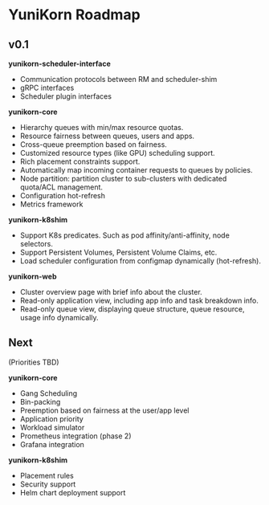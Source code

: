 # YuniKorn Roadmap

## v0.1

**yunikorn-scheduler-interface**

* Communication protocols between RM and scheduler-shim
* gRPC interfaces
* Scheduler plugin interfaces

**yunikorn-core**

* Hierarchy queues with min/max resource quotas.
* Resource fairness between queues, users and apps.
* Cross-queue preemption based on fairness.
* Customized resource types (like GPU) scheduling support.
* Rich placement constraints support.
* Automatically map incoming container requests to queues by policies. 
* Node partition: partition cluster to sub-clusters with dedicated quota/ACL management.
* Configuration hot-refresh
* Metrics framework

**yunikorn-k8shim**

* Support K8s predicates. Such as pod affinity/anti-affinity, node selectors.
* Support Persistent Volumes, Persistent Volume Claims, etc.
* Load scheduler configuration from configmap dynamically (hot-refresh).

**yunikorn-web**

* Cluster overview page with brief info about the cluster.
* Read-only application view, including app info and task breakdown info.
* Read-only queue view, displaying queue structure, queue resource, usage info dynamically.


## Next

(Priorities TBD)

**yunikorn-core**

* Gang Scheduling
* Bin-packing
* Preemption based on fairness at the user/app level
* Application priority
* Workload simulator
* Prometheus integration (phase 2)
* Grafana integration

**yunikorn-k8shim**

* Placement rules
* Security support
* Helm chart deployment support
